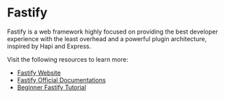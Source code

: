 # Fastify

Fastify is a web framework highly focused on providing the best developer experience with the least overhead and a powerful plugin architecture, inspired by Hapi and Express.

Visit the following resources to learn more:

- [Fastify Website](https://www.fastify.io/)
- [Fastify Official Documentations](https://www.fastify.io/docs/latest/)
- [Beginner Fastify Tutorial](https://www.youtube.com/watch?v=Lk-uVEVGxOA)
